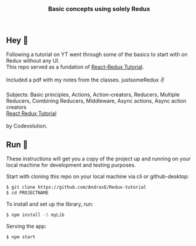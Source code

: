 <h3 align="center">
  Basic concepts using solely Redux
</h3>

<br>

## Hey 👋
Following a tutorial on YT went through some of the basics to start with on Redux without any UI. <br>
This repo served as a fundation of
<a href="https://github.com/AndrasE/Redux-tutorial" target="_blank" rel="noopener noreferrer">React-Redux Tutorial</a>.
<br><br>
Included a pdf with my notes from the classes. justsomeRedux ✌️
<br><br>
Subjects: Basic principles, Actions, Action-creators, Reducers, Multiple Reducers, Combining Reducers, Middleware, Async actions, Async action creators <br>
<a href="https://www.youtube.com/playlist?list=PLC3y8-rFHvwheJHvseC3I0HuYI2f46oAK" target="_blank" rel="noopener noreferrer">React Redux Tutorial</a>
<br><br>
by Codevolution.


## Run 🚀
These instructions will get you a copy of the project up and running on your local machine for development and testing purposes. 

Start with cloning this repo on your local machine via cli or github-desktop:

```sh
$ git clone https://github.com/AndrasE/Redux-tutorial
$ cd PROJECTNAME
```
To install and set up the library, run:
```sh
$ npm install -S myLib
```
Serving the app:
```sh
$ npm start
```

